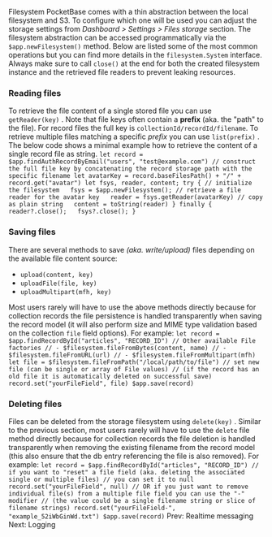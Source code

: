 Filesystem
PocketBase comes with a thin abstraction between the local filesystem and S3.
To configure which one will be used you can adjust the storage settings from _Dashboard > Settings > Files storage_ section.
The filesystem abstraction can be accessed programmatically via the `$app.newFilesystem()` method.
Below are listed some of the most common operations but you can find more details in the `filesystem.System` interface.
Always make sure to call `close()` at the end for both the created filesystem instance and the retrieved file readers to prevent leaking resources.
###  Reading files 
To retrieve the file content of a single stored file you can use `getReader(key)` . Note that file keys often contain a **prefix** (aka. the "path" to the file). For record files the full key is `collectionId/recordId/filename`. To retrieve multiple files matching a specific _prefix_ you can use `list(prefix)` .
The below code shows a minimal example how to retrieve the content of a single record file as string.
`let record = $app.findAuthRecordByEmail("users", "test@example.com") // construct the full file key by concatenating the record storage path with the specific filename let avatarKey = record.baseFilesPath() + "/" + record.get("avatar") let fsys, reader, content; try { // initialize the filesystem   fsys = $app.newFilesystem(); // retrieve a file reader for the avatar key   reader = fsys.getReader(avatarKey) // copy as plain string   content = toString(reader) } finally {   reader?.close();   fsys?.close(); }`
###  Saving files 
There are several methods to save _(aka. write/upload)_ files depending on the available file content source:
  * `upload(content, key)`
  * `uploadFile(file, key)`
  * `uploadMultipart(mfh, key)`


Most users rarely will have to use the above methods directly because for collection records the file persistence is handled transparently when saving the record model (it will also perform size and MIME type validation based on the collection `file` field options). For example:
`let record = $app.findRecordById("articles", "RECORD_ID") // Other available File factories // - $filesystem.fileFromBytes(content, name) // - $filesystem.fileFromURL(url) // - $filesystem.fileFromMultipart(mfh) let file = $filesystem.fileFromPath("/local/path/to/file") // set new file (can be single or array of File values) // (if the record has an old file it is automatically deleted on successful save) record.set("yourFileField", file) $app.save(record)`
###  Deleting files 
Files can be deleted from the storage filesystem using `delete(key)` .
Similar to the previous section, most users rarely will have to use the `delete` file method directly because for collection records the file deletion is handled transparently when removing the existing filename from the record model (this also ensure that the db entry referencing the file is also removed). For example:
`let record = $app.findRecordById("articles", "RECORD_ID") // if you want to "reset" a file field (aka. deleting the associated single or multiple files) // you can set it to null record.set("yourFileField", null) // OR if you just want to remove individual file(s) from a multiple file field you can use the "-" modifier // (the value could be a single filename string or slice of filename strings) record.set("yourFileField-", "example_52iWbGinWd.txt") $app.save(record)`
Prev: Realtime messaging Next: Logging

